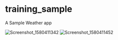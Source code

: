# training_sample

A Sample Weather app

![Screenshot_1580411342](https://user-images.githubusercontent.com/16841620/73482074-0ef94400-436b-11ea-9560-43b87300f411.png)
![Screenshot_1580411452](https://user-images.githubusercontent.com/16841620/73482085-11f43480-436b-11ea-99e1-2922b65f315b.png)
